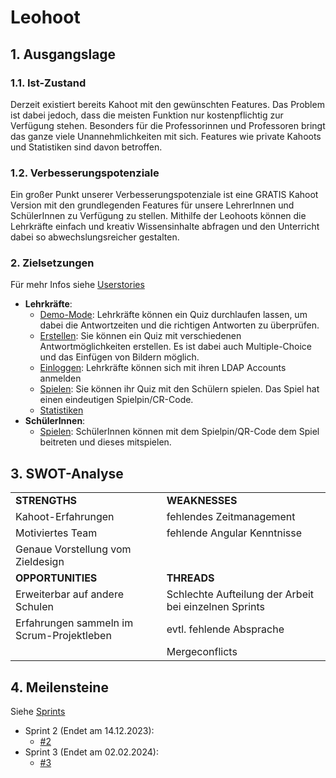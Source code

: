 # Leohoot

## 1. Ausgangslage
### 1.1. Ist-Zustand
Derzeit existiert bereits Kahoot mit den gewünschten Features. Das Problem ist dabei jedoch, dass die meisten Funktion nur kostenpflichtig zur Verfügung stehen. Besonders für die Professorinnen und Professoren bringt das ganze viele Unannehmlichkeiten mit sich. Features wie private Kahoots und Statistiken sind davon betroffen.

### 1.2. Verbesserungspotenziale
Ein großer Punkt unserer Verbesserungspotenziale ist eine GRATIS Kahoot Version mit den grundlegenden Features für unsere LehrerInnen und SchülerInnen zu Verfügung zu stellen. Mithilfe der Leohoots können die Lehrkräfte einfach und kreativ Wissensinhalte abfragen und den Unterricht dabei so abwechslungsreicher gestalten.

### 2. Zielsetzungen
Für mehr Infos siehe [Userstories](https://github.com/orgs/SYP-AHIF-2023-24-25/projects/4)
* **Lehrkräfte**:
    * <u>Demo-Mode</u>: Lehrkräfte können ein Quiz durchlaufen lassen, um dabei die Antwortzeiten und die richtigen Antworten zu überprüfen.
    * <u>Erstellen</u>: Sie können ein Quiz mit verschiedenen Antwortmöglichkeiten erstellen. Es ist dabei auch Multiple-Choice und das Einfügen von Bildern möglich.
    * <u>Einloggen</u>: Lehrkräfte können sich mit ihren LDAP Accounts anmelden
    * <u>Spielen</u>: Sie können ihr Quiz mit den Schülern spielen. Das Spiel hat einen eindeutigen Spielpin/CR-Code.
    * <u>Statistiken</u>
* **SchülerInnen**:
    * <u>Spielen</u>: SchülerInnen können mit dem Spielpin/QR-Code dem Spiel beitreten und dieses mitspielen.

## 3. SWOT-Analyse

| | |
|---------------|-----------|
| **STRENGTHS**       | **WEAKNESSES** |
| Kahoot-Erfahrungen            | fehlendes Zeitmanagement          |
| Motiviertes Team | fehlende Angular Kenntnisse |
| Genaue Vorstellung vom Zieldesign||
| **OPPORTUNITIES** | **THREADS**   |
| Erweiterbar auf andere Schulen              | Schlechte Aufteilung der Arbeit bei einzelnen Sprints|
| Erfahrungen sammeln im Scrum-Projektleben| evtl. fehlende Absprache|
||Mergeconflicts|

## 4. Meilensteine
Siehe [Sprints](https://github.com/orgs/SYP-AHIF-2023-24-25/projects/4)

- Sprint 2 (Endet am 14.12.2023):
    - [#2](https://github.com/orgs/SYP-AHIF-2023-24-25/projects/4/views/1?pane=issue&itemId=44128536)
- Sprint 3 (Endet am 02.02.2024):
    - [#3](https://github.com/orgs/SYP-AHIF-2023-24-25/projects/4/views/1?pane=issue&itemId=50879252)
